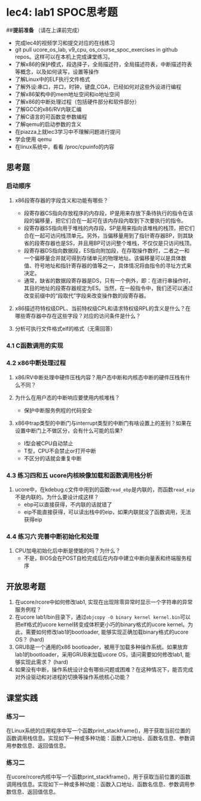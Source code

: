 # lec4: lab1 SPOC思考题

##**提前准备**
（请在上课前完成）

 - 完成lec4的视频学习和提交对应的在线练习
 - git pull ucore_os_lab, v9_cpu, os_course_spoc_exercises in github repos。这样可以在本机上完成课堂练习。
 - 了解x86的保护模式，段选择子，全局描述符，全局描述符表，中断描述符表等概念，以及如何读写，设置等操作
 - 了解Linux中的ELF执行文件格式
 - 了解外设:串口，并口，时钟，键盘,CGA，已经如何对这些外设进行编程
 - 了解x86架构中的mem地址空间和io地址空间
 - 了解x86的中断处理过程（包括硬件部分和软件部分）
 - 了解GCC的x86/RV内联汇编
 - 了解C语言的可函数变参数编程
 - 了解qemu的启动参数的含义
 - 在piazza上就lec3学习中不理解问题进行提问
 - 学会使用 qemu
 - 在linux系统中，看看 /proc/cpuinfo的内容

## 思考题

### 启动顺序

1. x86段寄存器的字段含义和功能有哪些？

	- 段寄存器CS指向存放程序的内存段，IP是用来存放下条待执行的指令在该段的偏移量，把它们合在一起可在该内存段内取到下次要执行的指令。
	- 段寄存器SS指向用于堆栈的内存段，SP是用来指向该堆栈的栈顶，把它们合在一起可访问栈顶单元。另外，当偏移量用到了指针寄存器BP，则其缺省的段寄存器也是SS，并且用BP可访问整个堆栈，不仅仅是只访问栈顶。
	- 段寄存器DS指向数据段，ES指向附加段，在存取操作数时，二者之一和一个偏移量合并就可得到存储单元的物理地址。该偏移量可以是具体数值、符号地址和指针寄存器的值等之一，具体情况将由指令的寻址方式来决定。
	- 通常，缺省的数据段寄存器是DS，只有一个例外，即：在进行串操作时，其目的地址的段寄存器规定为ES。当然，在一般指令中，我们还可以通过改变前缀中的“段取代”字段来改变操作数的段寄存器。
2. x86描述符特权级DPL、当前特权级CPL和请求特权级RPL的含义是什么？在哪些寄存器中存在这些字段？对应的访问条件是什么？
3. 分析可执行文件格式elf的格式（无需回答）

### 4.1 C函数调用的实现

### 4.2 x86中断处理过程

1. x86/RV中断处理中硬件压栈内容？用户态中断和内核态中断的硬件压栈有什么不同？
2. 为什么在用户态的中断响应要使用内核堆栈？

	- 保护中断服务例程的代码安全
3. x86中trap类型的中断门与interrupt类型的中断门有啥设置上的差别？如果在设置中断门上不做区分，会有什么可能的后果?

	- I型会被CPU自动禁止
	- T型，CPU不会禁止or打开中断
	- 不区分的话就会重复中断

### 4.3 练习四和五 ucore内核映像加载和函数调用栈分析

1. ucore中，在kdebug.c文件中用到的函数`read_ebp`是内联的，而函数`read_eip`不是内联的。为什么要设计成这样？
	- ebp可以直接获得，不内联的话就错了
	- eip不能直接获得，可以读出栈中的eip，如果内联就没了函数调用，无法获得eip

### 4.4 练习六 完善中断初始化和处理

1. CPU加电初始化后中断是使能的吗？为什么？
	- 不是，BIOS会在POST自检完成后在内存中建立中断向量表和终端服务程序

## 开放思考题

1. 在ucore/rcore中如何修改lab1, 实现在出现除零异常时显示一个字符串的异常服务例程？
2. 在ucore lab1/bin目录下，通过`objcopy -O binary kernel kernel.bin`可以把elf格式的ucore kernel转变成体积更小巧的binary格式的ucore kernel。为此，需要如何修改lab1的bootloader, 能够实现正确加载binary格式的ucore OS？ (hard)
3. GRUB是一个通用的x86 bootloader，被用于加载多种操作系统。如果放弃lab1的bootloader，采用GRUB来加载ucore OS，请问需要如何修改lab1, 能够实现此需求？ (hard)
4. 如果没有中断，操作系统设计会有哪些问题或困难？在这种情况下，能否完成对外设驱动和对进程的切换等操作系统核心功能？

## 课堂实践
### 练习一
在Linux系统的应用程序中写一个函数print_stackframe()，用于获取当前位置的函数调用栈信息。实现如下一种或多种功能：函数入口地址、函数名信息、参数调用参数信息、返回值信息。

### 练习二
在ucore/rcore内核中写一个函数print_stackframe()，用于获取当前位置的函数调用栈信息。实现如下一种或多种功能：函数入口地址、函数名信息、参数调用参数信息、返回值信息。
